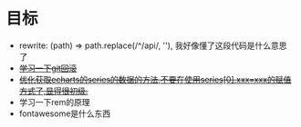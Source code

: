 # 目标
- rewrite: (path) => path.replace(/^\/api/, ''), 我好像懂了这段代码是什么意思了
- ~~[学习一下git回滚](./../article/git.md)~~
- ~~[优化获取echarts的series的数据的方法,不要在使用series[0].xxx=xxx的赋值方式了,显得很初级.](./../snippet/handsomecode.md)~~
- 学习一下rem的原理
- fontawesome是什么东西
